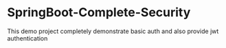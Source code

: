 # SpringBoot-Complete-Security
This demo project completely demonstrate basic auth and also provide jwt authentication
